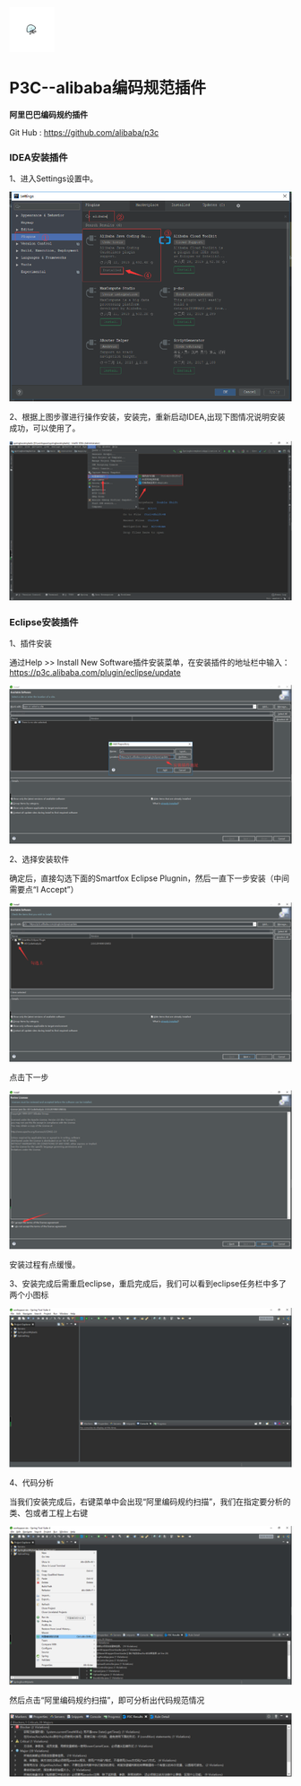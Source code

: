 [<img src="../../index.jpg" width = "80" height = "80"  />](../../index.md#index)

<h1 id="p3c">P3C--alibaba编码规范插件</h1>

**阿里巴巴编码规约插件**

Git Hub : https://github.com/alibaba/p3c

<h3>IDEA安装插件</h3>

1、进入Settings设置中。

![](../img/代码规范/p3c001.png)

2、根据上图步骤进行操作安装，安装完，重新启动IDEA,出现下图情况说明安装成功，可以使用了。

![](../img/代码规范/p3c002.png)

<h3>Eclipse安装插件</h3>

1、插件安装

通过Help >> Install New Software插件安装菜单，在安装插件的地址栏中输入：https://p3c.alibaba.com/plugin/eclipse/update

![](../img/代码规范/p3c003.png)

2、选择安装软件

确定后，直接勾选下面的Smartfox Eclipse Plugnin，然后一直下一步安装（中间需要点“I Accept”）

![](../img/代码规范/p3c004.png)

点击下一步

![](../img/代码规范/p3c005.png)

安装过程有点缓慢。

3、安装完成后需重启eclipse，重启完成后，我们可以看到eclipse任务栏中多了两个小图标

![](../img/代码规范/p3c006.png)

4、代码分析

当我们安装完成后，右键菜单中会出现“阿里编码规约扫描”，我们在指定要分析的类、包或者工程上右键

![](../img/代码规范/p3c007.png)

然后点击“阿里编码规约扫描”，即可分析出代码规范情况

![](../img/代码规范/p3c008.png)